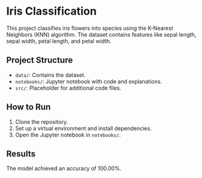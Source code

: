 # Iris Classification

This project classifies iris flowers into species using the K-Nearest Neighbors (KNN) algorithm. The dataset contains features like sepal length, sepal width, petal length, and petal width.

## Project Structure
- `data/`: Contains the dataset.
- `notebooks/`: Jupyter notebook with code and explanations.
- `src/`: Placeholder for additional code files.

## How to Run
1. Clone the repository.
2. Set up a virtual environment and install dependencies.
3. Open the Jupyter notebook in `notebooks/`.

## Results
The model achieved an accuracy of 100.00%.
